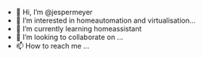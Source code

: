 - 👋 Hi, I’m @jespermeyer
- 👀 I’m interested in homeautomation and virtualisation...
- 🌱 I’m currently learning homeassistant
- 💞️ I’m looking to collaborate on ...
- 📫 How to reach me ...

<!---
jespermeyer/jespermeyer is a ✨ special ✨ repository because its `README.md` (this file) appears on your GitHub profile.
You can click the Preview link to take a look at your changes.
--->
